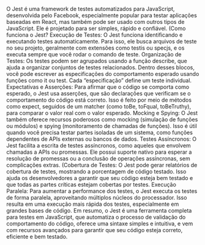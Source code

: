 O Jest é uma framework de testes automatizados para JavaScript, desenvolvida pelo Facebook, especialmente popular para testar aplicações
baseadas em React, mas também pode ser usado com outros tipos de JavaScript. Ele é projetado para ser simples, rápido e confiável.
(Como funciona o Jest? Execução de Testes: O Jest funciona identificando e executando testes automaticamente. Para isso, ele busca arquivos
de teste no seu projeto, geralmente com extensões como testis ou specjs, e os executa sempre que você rodar o comando de teste.
Organização de Testes: Os testes podem ser agrupados usando a função describe, que ajuda a organizar conjuntos de testes relacionados.
Dentro desses blocos, você pode escrever as especificações do comportamento esperado usando funções como it ou test. Cada “especificação”
define um teste individual.
Expectativas e Asserções: Para afirmar que o código se comporta como esperado, o Jest usa asserções, que são declarações que verificam se o
comportamento do código está correto. Isso é feito por meio de métodos como expect, seguidos de um matcher (como toBe, toFqual,
toBeTruthy), para comparar o valor real com o valor esperado.
Mocking e Spying: O Jest também oferece recursos poderosos como mocking (simulação de funções ou módulos) e spying (monitoramento de
chamadas de funções). Isso é útil quando você precisa testar partes isoladas de um sistema, como funções dependentes de APIs externas ou
bancos de dados.
Testes Assíncronos: O Jest facilita a escrita de testes assíncronos, como aqueles que envolvem chamadas a APIs ou promessas. Ele possui
suporte nativo para esperar a resolução de promessas ou a conclusão de operações assíncronas, sem complicações extras.
(Cobertura de Testes: O Jest pode gerar relatórios de cobertura de testes, mostrando a porcentagem de código testado. Isso ajuda os
desenvolvedores a garantir que seu código esteja bem testado e que todas as partes críticas estejam cobertas por testes.
Execução Paralela: Para aumentar a performance dos testes, o Jest executa os testes de forma paralela, aproveitando múltiplos núcleos do
processador. Isso resulta em uma execução mais rápida dos testes, especialmente em grandes bases de código.
Em resumo, o Jest é uma ferramenta completa para testes em JavaScript, que automatiza o processo de validação do comportamento do
código, oferece uma sintaxe simples e intuitiva, e vem com recursos avançados para garantir que seu código esteja correto, eficiente e bem
testado.
